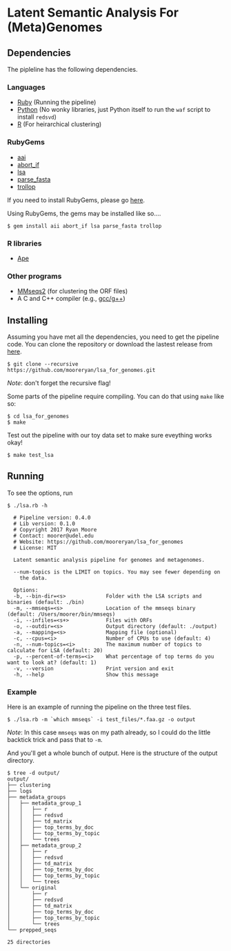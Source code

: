 # Latent Semantic Analysis For (Meta)Genomes

## Dependencies

The pipleline has the following dependencies.

### Languages

- [Ruby](https://www.ruby-lang.org/es/) (Running the pipeline)
- [Python](https://www.python.org/) (No wonky libraries, just Python itself to run the `waf` script to install `redsvd`)
- [R](https://www.r-project.org/) (For heirarchical clustering)

### RubyGems

- [aai](https://rubygems.org/gems/aai)
- [abort_if](https://rubygems.org/gems/abort_if)
- [lsa](https://rubygems.org/gems/lsa)
- [parse_fasta](https://rubygems.org/gems/parse_fasta)
- [trollop](https://rubygems.org/gems/trollop)

If you need to install RubyGems, please go [here](https://rubygems.org/pages/download/).

Using RubyGems, the gems may be installed like so....

```
$ gem install aii abort_if lsa parse_fasta trollop
```

### R libraries

- [Ape](https://cran.r-project.org/web/packages/ape/index.html)

### Other programs

- [MMseqs2](https://github.com/soedinglab/MMseqs2) (for clustering the ORF files)
- A C and C++ compiler (e.g., [gcc/g++](https://gcc.gnu.org/))

## Installing

Assuming you have met all the dependencies, you need to get the pipeline code. You can clone the repository or download the lastest release from [here](https://github.com/mooreryan/lsa_for_genomes/releases).

```
$ git clone --recursive https://github.com/mooreryan/lsa_for_genomes.git
```

*Note*: don't forget the recursive flag!

Some parts of the pipeline require compiling. You can do that using `make` like so: 

```
$ cd lsa_for_genomes
$ make
```

Test out the pipeline with our toy data set to make sure eveything works okay!

```
$ make test_lsa
```

## Running

To see the options, run

```
$ ./lsa.rb -h

  # Pipeline version: 0.4.0
  # Lib version: 0.1.0
  # Copyright 2017 Ryan Moore
  # Contact: moorer@udel.edu
  # Website: https://github.com/mooreryan/lsa_for_genomes
  # License: MIT

  Latent semantic analysis pipeline for genomes and metagenomes.

  --num-topics is the LIMIT on topics. You may see fewer depending on
    the data.

  Options:
  -b, --bin-dir=<s>             Folder with the LSA scripts and binaries (default: ./bin)
  -m, --mmseqs=<s>              Location of the mmseqs binary (default: /Users/moorer/bin/mmseqs)
  -i, --infiles=<s+>            Files with ORFs
  -o, --outdir=<s>              Output directory (default: ./output)
  -a, --mapping=<s>             Mapping file (optional)
  -c, --cpus=<i>                Number of CPUs to use (default: 4)
  -n, --num-topics=<i>          The maximum number of topics to calculate for LSA (default: 20)
  -p, --percent-of-terms=<i>    What percentage of top terms do you want to look at? (default: 1)
  -v, --version                 Print version and exit
  -h, --help                    Show this message
```

### Example

Here is an example of running the pipeline on the three test files.

```
$ ./lsa.rb -m `which mmseqs` -i test_files/*.faa.gz -o output
```

*Note*: In this case `mmseqs` was on my path already, so I could do the little backtick trick and pass that to `-m`.

And you'll get a whole bunch of output. Here is the structure of the output directory.

```
$ tree -d output/
output/
├── clustering
├── logs
├── metadata_groups
│   ├── metadata_group_1
│   │   ├── r
│   │   ├── redsvd
│   │   ├── td_matrix
│   │   ├── top_terms_by_doc
│   │   ├── top_terms_by_topic
│   │   └── trees
│   ├── metadata_group_2
│   │   ├── r
│   │   ├── redsvd
│   │   ├── td_matrix
│   │   ├── top_terms_by_doc
│   │   ├── top_terms_by_topic
│   │   └── trees
│   └── original
│       ├── r
│       ├── redsvd
│       ├── td_matrix
│       ├── top_terms_by_doc
│       ├── top_terms_by_topic
│       └── trees
└── prepped_seqs

25 directories
```